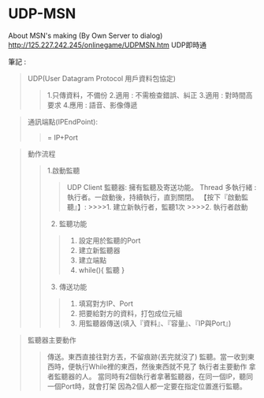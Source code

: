 # UDP-MSN
About MSN's making (By Own Server to dialog)
http://125.227.242.245/onlinegame/UDPMSN.htm UDP即時通

筆記 : 
> UDP(User Datagram Protocol 用戶資料包協定)
>>1.只傳資料，不備份
>>2.適用 : 不需檢查錯誤、糾正
>>3.適用 : 對時間高要求
>>4.應用 : 語音、影像傳遞

> 通訊端點(IPEndPoint):
>>  = IP+Port

> 動作流程
>> 1.啟動監聽
  >>>UDP Client 監聽器: 擁有監聽及寄送功能。
  >>>Thread 多執行緒 : 執行者。一啟動後，持續執行，直到關閉。
>>>【按下『啟動監聽』】: 
    >>>>1. 建立新執行者，監聽1次
    >>>>2. 執行者啟動
>>2. 監聽功能
  >>>1. 設定用於監聽的Port
  >>>2. 建立新監聽器
  >>>3. 建立端點
  >>>4. while(){ 監聽 }
>>3. 傳送功能
  >>>1. 填寫對方IP、Port
  >>>2. 把要給對方的資料，打包成位元組
  >>>3. 用監聽器傳送(填入『資料』、『容量』、『IP與Port』)
  
> 監聽器主要動作
>>傳送。東西直接往對方丟，不留痕跡(丟完就沒了)
>>監聽。當一收到東西時，便執行While裡的東西，然後東西就不見了
> 執行者主要動作
>> 拿者監聽器的人。
>> 當同時有2個執行者拿著監聽器，在同一個IP，聽同一個Port時，就會打架
>> 因為2個人都一定要在指定位置進行監聽。
